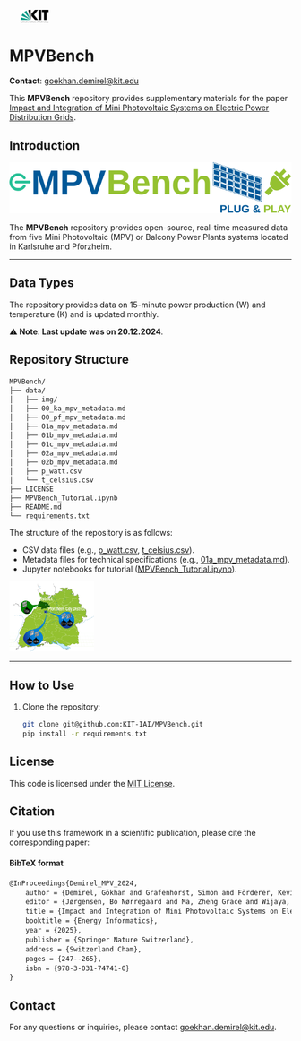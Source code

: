 <p float="left">
    <img src="data/img/icon_kit.png" width="10%" hspace="20"/> 
</p>

# MPVBench

**Contact**: [goekhan.demirel@kit.edu](mailto:goekhan.demirel@kit.edu)

This **MPVBench** repository provides supplementary materials for the paper [Impact and Integration of Mini Photovoltaic Systems on Electric Power Distribution Grids](https://link.springer.com/chapter/10.1007/978-3-031-74741-0_16).

## Introduction
![MPVBenchLogo](data/img/00MPVBench_logo.svg)

The **MPVBench** repository provides open-source, real-time measured data from five Mini Photovoltaic (MPV) or Balcony Power Plants systems located in Karlsruhe and Pforzheim.

---
## Data Types
The repository provides data on 15-minute power production (W) and temperature (K) and is updated monthly.

**⚠️ Note**: **Last update was on 20.12.2024**.

## Repository Structure
```plaintext
MPVBench/
├── data/
│   ├── img/
│   ├── 00_ka_mpv_metadata.md
│   ├── 00_pf_mpv_metadata.md
│   ├── 01a_mpv_metadata.md
│   ├── 01b_mpv_metadata.md
│   ├── 01c_mpv_metadata.md
│   ├── 02a_mpv_metadata.md
│   ├── 02b_mpv_metadata.md
│   ├── p_watt.csv
│   └── t_celsius.csv
├── LICENSE
├── MPVBench_Tutorial.ipynb
├── README.md
└── requirements.txt
```

The structure of the repository is as follows:
  - CSV data files (e.g., [p_watt.csv](data/p_watt.csv), [t_celsius.csv](data/t_celsius.csv)).
  - Metadata files for technical specifications (e.g., [01a_mpv_metadata.md](data/01a_mpv_metadata.md)).
  - Jupyter notebooks for tutorial ([MPVBench_Tutorial.ipynb](MPVBench_Tutorial.ipynb)).


<img src="data/img/05MPVs_Location_map.svg" alt="MPVBenchmarkMAP" style="width:30%;">

---

## How to Use
1. Clone the repository:
   ```bash
   git clone git@github.com:KIT-IAI/MPVBench.git
   pip install -r requirements.txt
   ```

## License
This code is licensed under the [MIT License](LICENSE).

## Citation <a name="citation"></a>
<!-- If you use this framework or our results in your research, please cite our [paper](https://will be published): -->
If you use this framework in a scientific publication, please cite the corresponding paper:

#### BibTeX format
```tex
@InProceedings{Demirel_MPV_2024,
    author = {Demirel, Gökhan and Grafenhorst, Simon and Förderer, Kevin and Hagenmeyer, Veit},
    editor = {Jørgensen, Bo Nørregaard and Ma, Zheng Grace and Wijaya, Fransisco Danang and Irnawan, Roni and Sarjiya, Sarjiya},
    title = {Impact and Integration of Mini Photovoltaic Systems on Electric Power Distribution Grids},
    booktitle = {Energy Informatics},
    year = {2025},
    publisher = {Springer Nature Switzerland},
    address = {Switzerland Cham},
    pages = {247--265},
    isbn = {978-3-031-74741-0}
}
```

## Contact
For any questions or inquiries, please contact goekhan.demirel@kit.edu.
